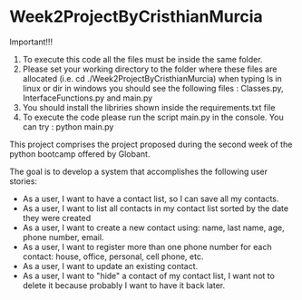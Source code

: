 # Week2ProjectByCristhianMurcia

 Important!!!
 
 1. To execute this code all the files must be inside the same folder.
 2. Please set your working directory to the folder where these files are allocated (i.e. cd ./Week2ProjectByCristhianMurcia)
    when typing ls in linux or dir in windows you should see the following files : Classes.py, InterfaceFunctions.py and       main.py
  3. You should install the libriries shown inside the requirements.txt file
 4. To execute the code please run the script main.py in the console. You can try :  python main.py

This project comprises the project proposed during the second week of the python bootcamp offered by Globant.

The goal is to develop a system that accomplishes the following user stories:

* As a user, I want to have a contact list, so I can save all my contacts.
* As a user, I want to list all contacts in my contact list sorted by the date
they were created
* As a user, I want to create a new contact using: name, last name, age,
phone number, email.
* As a user, I want to register more than one phone number for each
contact: house, office, personal, cell phone, etc.
* As a user, I want to update an existing contact.
* As a user, I want to "hide" a contact of my contact list, I want not to
delete it because probably I want to have it back later.
